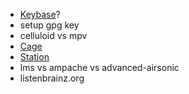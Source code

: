 - [Keybase](keybase.io)?
- setup gpg key
- celluloid vs mpv
- [Cage](https://github.com/cage-kiosk/cage)
- [Station](https://github.com/getstation/desktop-app)
- lms vs ampache vs advanced-airsonic
- listenbrainz.org
